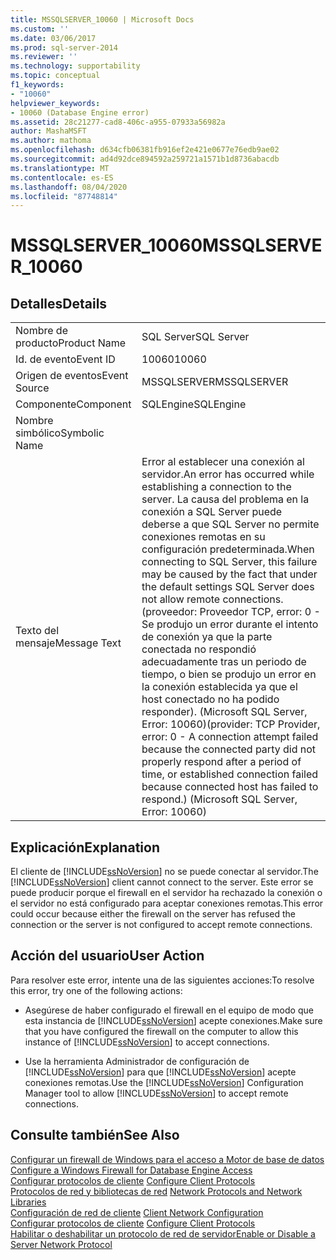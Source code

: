 ```yaml
---
title: MSSQLSERVER_10060 | Microsoft Docs
ms.custom: ''
ms.date: 03/06/2017
ms.prod: sql-server-2014
ms.reviewer: ''
ms.technology: supportability
ms.topic: conceptual
f1_keywords:
- "10060"
helpviewer_keywords:
- 10060 (Database Engine error)
ms.assetid: 28c21277-cad8-406c-a955-07933a56982a
author: MashaMSFT
ms.author: mathoma
ms.openlocfilehash: d634cfb06381fb916ef2e421e0677e76edb9ae02
ms.sourcegitcommit: ad4d92dce894592a259721a1571b1d8736abacdb
ms.translationtype: MT
ms.contentlocale: es-ES
ms.lasthandoff: 08/04/2020
ms.locfileid: "87748814"
---
```

# <a name="mssqlserver_10060"></a><span data-ttu-id="3c8ae-102">MSSQLSERVER_10060</span><span class="sxs-lookup"><span data-stu-id="3c8ae-102">MSSQLSERVER_10060</span></span>
    
## <a name="details"></a><span data-ttu-id="3c8ae-103">Detalles</span><span class="sxs-lookup"><span data-stu-id="3c8ae-103">Details</span></span>  
  
|||  
|-|-|  
|<span data-ttu-id="3c8ae-104">Nombre de producto</span><span class="sxs-lookup"><span data-stu-id="3c8ae-104">Product Name</span></span>|<span data-ttu-id="3c8ae-105">SQL Server</span><span class="sxs-lookup"><span data-stu-id="3c8ae-105">SQL Server</span></span>|  
|<span data-ttu-id="3c8ae-106">Id. de evento</span><span class="sxs-lookup"><span data-stu-id="3c8ae-106">Event ID</span></span>|<span data-ttu-id="3c8ae-107">10060</span><span class="sxs-lookup"><span data-stu-id="3c8ae-107">10060</span></span>|  
|<span data-ttu-id="3c8ae-108">Origen de eventos</span><span class="sxs-lookup"><span data-stu-id="3c8ae-108">Event Source</span></span>|<span data-ttu-id="3c8ae-109">MSSQLSERVER</span><span class="sxs-lookup"><span data-stu-id="3c8ae-109">MSSQLSERVER</span></span>|  
|<span data-ttu-id="3c8ae-110">Componente</span><span class="sxs-lookup"><span data-stu-id="3c8ae-110">Component</span></span>|<span data-ttu-id="3c8ae-111">SQLEngine</span><span class="sxs-lookup"><span data-stu-id="3c8ae-111">SQLEngine</span></span>|  
|<span data-ttu-id="3c8ae-112">Nombre simbólico</span><span class="sxs-lookup"><span data-stu-id="3c8ae-112">Symbolic Name</span></span>||  
|<span data-ttu-id="3c8ae-113">Texto del mensaje</span><span class="sxs-lookup"><span data-stu-id="3c8ae-113">Message Text</span></span>|<span data-ttu-id="3c8ae-114">Error al establecer una conexión al servidor.</span><span class="sxs-lookup"><span data-stu-id="3c8ae-114">An error has occurred while establishing a connection to the server.</span></span>  <span data-ttu-id="3c8ae-115">La causa del problema en la conexión a SQL Server puede deberse a que SQL Server no permite conexiones remotas en su configuración predeterminada.</span><span class="sxs-lookup"><span data-stu-id="3c8ae-115">When connecting to SQL Server, this failure may be caused by the fact that under the default settings SQL Server does not allow remote connections.</span></span> <span data-ttu-id="3c8ae-116">(proveedor: Proveedor TCP, error: 0 - Se produjo un error durante el intento de conexión ya que la parte conectada no respondió adecuadamente tras un periodo de tiempo, o bien se produjo un error en la conexión establecida ya que el host conectado no ha podido responder). (Microsoft SQL Server, Error: 10060)</span><span class="sxs-lookup"><span data-stu-id="3c8ae-116">(provider: TCP Provider, error: 0 - A connection attempt failed because the connected party did not properly respond after a period of time, or established connection failed because connected host has failed to respond.) (Microsoft SQL Server, Error: 10060)</span></span>|  
  
## <a name="explanation"></a><span data-ttu-id="3c8ae-117">Explicación</span><span class="sxs-lookup"><span data-stu-id="3c8ae-117">Explanation</span></span>  
 <span data-ttu-id="3c8ae-118">El cliente de [!INCLUDE[ssNoVersion](../../includes/ssnoversion-md.md)] no se puede conectar al servidor.</span><span class="sxs-lookup"><span data-stu-id="3c8ae-118">The [!INCLUDE[ssNoVersion](../../includes/ssnoversion-md.md)] client cannot connect to the server.</span></span> <span data-ttu-id="3c8ae-119">Este error se puede producir porque el firewall en el servidor ha rechazado la conexión o el servidor no está configurado para aceptar conexiones remotas.</span><span class="sxs-lookup"><span data-stu-id="3c8ae-119">This error could occur because either the firewall on the server has refused the connection or the server is not configured to accept remote connections.</span></span>  
  
## <a name="user-action"></a><span data-ttu-id="3c8ae-120">Acción del usuario</span><span class="sxs-lookup"><span data-stu-id="3c8ae-120">User Action</span></span>  
 <span data-ttu-id="3c8ae-121">Para resolver este error, intente una de las siguientes acciones:</span><span class="sxs-lookup"><span data-stu-id="3c8ae-121">To resolve this error, try one of the following actions:</span></span>  
  
-   <span data-ttu-id="3c8ae-122">Asegúrese de haber configurado el firewall en el equipo de modo que esta instancia de [!INCLUDE[ssNoVersion](../../includes/ssnoversion-md.md)] acepte conexiones.</span><span class="sxs-lookup"><span data-stu-id="3c8ae-122">Make sure that you have configured the firewall on the computer to allow this instance of [!INCLUDE[ssNoVersion](../../includes/ssnoversion-md.md)] to accept connections.</span></span>  
  
-   <span data-ttu-id="3c8ae-123">Use la herramienta Administrador de configuración de [!INCLUDE[ssNoVersion](../../includes/ssnoversion-md.md)] para que [!INCLUDE[ssNoVersion](../../includes/ssnoversion-md.md)] acepte conexiones remotas.</span><span class="sxs-lookup"><span data-stu-id="3c8ae-123">Use the [!INCLUDE[ssNoVersion](../../includes/ssnoversion-md.md)] Configuration Manager tool to allow [!INCLUDE[ssNoVersion](../../includes/ssnoversion-md.md)] to accept remote connections.</span></span>  
  
## <a name="see-also"></a><span data-ttu-id="3c8ae-124">Consulte también</span><span class="sxs-lookup"><span data-stu-id="3c8ae-124">See Also</span></span>  
 <span data-ttu-id="3c8ae-125">[Configurar un firewall de Windows para el acceso a Motor de base de datos](../../database-engine/configure-windows/configure-a-windows-firewall-for-database-engine-access.md) </span><span class="sxs-lookup"><span data-stu-id="3c8ae-125">[Configure a Windows Firewall for Database Engine Access](../../database-engine/configure-windows/configure-a-windows-firewall-for-database-engine-access.md) </span></span>  
 <span data-ttu-id="3c8ae-126">[Configurar protocolos de cliente](../../database-engine/configure-windows/configure-client-protocols.md) </span><span class="sxs-lookup"><span data-stu-id="3c8ae-126">[Configure Client Protocols](../../database-engine/configure-windows/configure-client-protocols.md) </span></span>  
 <span data-ttu-id="3c8ae-127">[Protocolos de red y bibliotecas de red](../../sql-server/install/network-protocols-and-network-libraries.md) </span><span class="sxs-lookup"><span data-stu-id="3c8ae-127">[Network Protocols and Network Libraries](../../sql-server/install/network-protocols-and-network-libraries.md) </span></span>  
 <span data-ttu-id="3c8ae-128">[Configuración de red de cliente](../../database-engine/configure-windows/client-network-configuration.md) </span><span class="sxs-lookup"><span data-stu-id="3c8ae-128">[Client Network Configuration](../../database-engine/configure-windows/client-network-configuration.md) </span></span>  
 <span data-ttu-id="3c8ae-129">[Configurar protocolos de cliente](../../database-engine/configure-windows/configure-client-protocols.md) </span><span class="sxs-lookup"><span data-stu-id="3c8ae-129">[Configure Client Protocols](../../database-engine/configure-windows/configure-client-protocols.md) </span></span>  
 [<span data-ttu-id="3c8ae-130">Habilitar o deshabilitar un protocolo de red de servidor</span><span class="sxs-lookup"><span data-stu-id="3c8ae-130">Enable or Disable a Server Network Protocol</span></span>](../../database-engine/configure-windows/enable-or-disable-a-server-network-protocol.md)  
  
  

